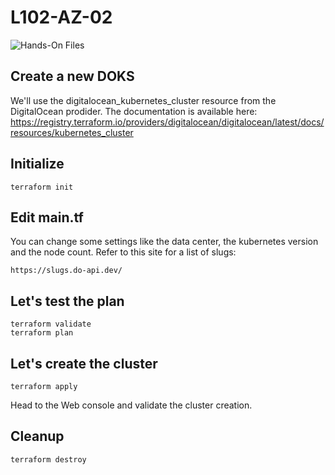 # L102-AZ-02

![Hands-On Files](https://kubernetesacademy.online/wp-content/uploads/2021/06/checked-files-50px.png)

## Create a new DOKS

We'll use the digitalocean_kubernetes_cluster resource from the DigitalOcean prodider. The documentation is available here:
https://registry.terraform.io/providers/digitalocean/digitalocean/latest/docs/resources/kubernetes_cluster

## Initialize

    terraform init

## Edit main.tf

You can change some settings like the data center, the kubernetes version and the node count. Refer to this site for a list of slugs:

    https://slugs.do-api.dev/

## Let's test the plan

    terraform validate
    terraform plan

## Let's create the cluster

    terraform apply

Head to the Web console and validate the cluster creation.

## Cleanup

    terraform destroy

